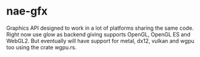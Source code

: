 nae-gfx
=======

Graphics API designed to work in a lot of platforms sharing the same code.
Right now use glow as backend giving supports OpenGL, OpenGL ES and WebGL2. 
But eventually will have support for metal, dx12, vulkan and wgpu too using the crate wgpu.rs.
 